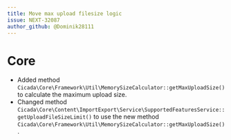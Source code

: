 ```yaml
---
title: Move max upload filesize logic
issue: NEXT-32087
author_github: @Dominik28111
---
```

# Core
* Added method `Cicada\Core\Framework\Util\MemorySizeCalculator::getMaxUploadSize()` to calculate the maximum upload size.
* Changed method `Cicada\Core\Content\ImportExport\Service\SupportedFeaturesService::getUploadFileSizeLimit()` to use the new method `Cicada\Core\Framework\Util\MemorySizeCalculator::getMaxUploadSize()`.
